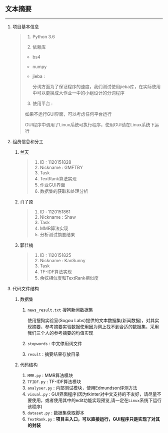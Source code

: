 ## 文本摘要

---

1. 项目基本信息

   >1. Python 3.6
   >
   >2. 依赖库
   >
   >   * bs4
   >
   >   * numpy
   >
   >   * jieba : 
   >
   >     分词方面为了保证程序的速度，我们测试使用jieba库，在实际使用中可以更换成大作业一中的小组设计的分词程序
   >
   >3. 使用平台 : 
   >
   >   如果不运行GUI界面，可以考虑任何平台运行
   >
   >   GUI程序中调用了Linux系统可执行程序，使用GUI请在Linux系统下运行

2. 组员信息和分工

   1. 兰天

      >1. ID : 1120151828
      >2. Nickname : GMFTBY
      >3. Task
      >   1. TextRank算法实现
      >   2. 作业GUI界面
      >   3. 数据集的获取和处理分析

   2. 肖子原

      >1. ID : 1120151861
      >2. Nickname : Shaw
      >3. Task
      >   1. MMR算法实现
      >   2. 分析测试摘要结果

   3. 郭佳楠

      >1. ID : 1120151825
      >2. Nickname : KanSunny
      >3. Task
      >   1. TF-IDF算法实现
      >   2. 余弦相似度和TextRank相似度

3. 代码文件结构

   1. 数据集

      1. `news_result.txt` 搜狗新闻数据集

         使用搜狗实验室(Sogou Labs)提供的文本数据集(新闻数据)，对其实现摘要，参考摘要实验数据使用因为网上找不到合适的数据集，采用我们三个人的参考摘要的均值实现

      2. `stopwords` : 中文停用词文件

      3. `result` : 摘要结果存放目录

   2. 代码结构

      1. `MMR.py` : MMR算法模块
      2. `TFIDF.py` : TF-IDF算法模块
      3. `analyser.py` : 内部测试模块，使用Edmundson评测方法
      4. `visual.py` : GUI界面程序(因为tkinter对中文支持的不友好，请尽量不要使用，或者使用其中的edit功能实现预览,请一定在`Linux`系统下运行该程序)
      5. `dataset.py` : 数据集获取脚本
      6. `TextRank.py` : **项目主入口，可以直接运行，GUI程序只是实现了对其的封装**